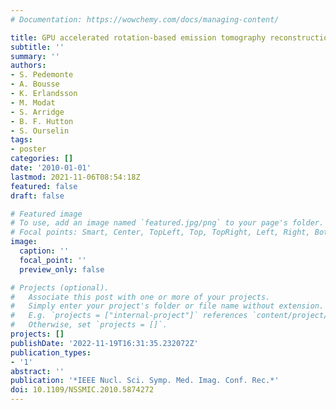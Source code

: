```yaml
---
# Documentation: https://wowchemy.com/docs/managing-content/

title: GPU accelerated rotation-based emission tomography reconstruction
subtitle: ''
summary: ''
authors:
- S. Pedemonte
- A. Bousse
- K. Erlandsson
- M. Modat
- S. Arridge
- B. F. Hutton
- S. Ourselin
tags:
- poster
categories: []
date: '2010-01-01'
lastmod: 2021-11-06T08:54:18Z
featured: false
draft: false

# Featured image
# To use, add an image named `featured.jpg/png` to your page's folder.
# Focal points: Smart, Center, TopLeft, Top, TopRight, Left, Right, BottomLeft, Bottom, BottomRight.
image:
  caption: ''
  focal_point: ''
  preview_only: false

# Projects (optional).
#   Associate this post with one or more of your projects.
#   Simply enter your project's folder or file name without extension.
#   E.g. `projects = ["internal-project"]` references `content/project/deep-learning/index.md`.
#   Otherwise, set `projects = []`.
projects: []
publishDate: '2022-11-19T16:31:35.232072Z'
publication_types:
- '1'
abstract: ''
publication: '*IEEE Nucl. Sci. Symp. Med. Imag. Conf. Rec.*'
doi: 10.1109/NSSMIC.2010.5874272
---
```

